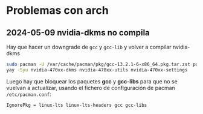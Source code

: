 # Problemas con arch

## 2024-05-09 nvidia-dkms no compila

Hay que hacer un downgrade de `gcc` y `gcc-lib` y volver a compilar nvidia-dkms

```bash
sudo pacman -U /var/cache/pacman/pkg/gcc-13.2.1-6-x86_64.pkg.tar.zst pacman -U /var/cache/pacman/pkg/gcc-libs-13.2.1-6-x86_64.pkg.tar.zst
yay -Syu nvidia-470xx-dkms nvidia-470xx-utils nvidia-470xx-settings
```

Luego hay que bloquear los paquetes **gcc** y **gcc-libs** para que no se vuelvan a actualizar, usando el fichero de configuración de pacman `/etc/pacman.conf`:
```
IgnorePkg = linux-lts linux-lts-headers gcc gcc-libs
```